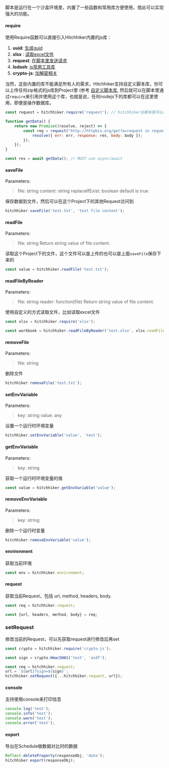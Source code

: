 脚本是运行在一个沙盒环境里，内置了一些函数和常用库方便使用，借此可以实现强大的功能。

#### require
使用Require函数可以直接引入Hitchhiker内置的js库：

1. **uuid**:   [生成guid](https://github.com/kelektiv/node-uuid)
2. **xlsx** :  [读取excel文件](https://github.com/SheetJS/js-xlsx)
3. **request**:   [在脚本里发送请求](https://github.com/request/request)
4. **lodash**:  [js常用工具库](https://lodash.com/)
5. **crypto-js**:  [加解密相关](https://github.com/brix/crypto-js)

当然，这些内置的库不能满足所有人的需求，Hitchhiker支持自定义脚本库，你可以上传任何zip格式的js库到Project里 (参考 [自定义脚本库](custom-javascript-lib.md), 然后就可以在脚本里通过`require`来引用并使用这个库，也就是说，任何nodejs下的库都可以在这里使用，即便是操作数据库。

```js
const request = hitchhiker.require('request'); // hitchhiker在脚本里可以简写为 hkr

function getData() {
    return new Promise((resolve, reject) => {
        const req = request("http://httpbin.org/get?a=request in request", (err, res, body) => {
            resolve({ err: err, response: res, body: body });
        });
    });
}

const res = await getData(); // MUST use async/await
```

#### saveFile
Parameters:
> file: string
> content: string
> replaceIfExist: boolean default is true

保存数据到文件，然后可以在这个Project下的其他Request访问到

```js
hitchhiker.saveFile('test.txt', 'test file content');
```

#### readFile
Parameters:
> file: string
Return string value of file content.

读取这个Project下的文件，这个文件可以是上传的也可以是上面`saveFile`保存下来的

```js
const value = hitchhiker.readFile('test.txt');
```

#### readFileByReader
Parameters:
> file: string
> reader: function(file)
Return string value of file content.

使用自定义的方式读取文件，比如读取excel文件

```js
const xlsx = hitchhiker.require('xlsx');

const workbook = hitchhiker.readFileByReader('test.xlsx', xlsx.readFile);
```

#### removeFile
Parameters:
> file: string

删除文件

```js
hitchhiker.removeFile('test.txt');
```

#### setEnvVariable
Parameters:
> key: string
> value: any

设置一个运行时环境变量

```js
hitchhiker.setEnvVariable('value', 'test');
```

#### getEnvVariable
Parameters:
> key: string

获取一个运行时环境变量的值

```js
const value = hitchhiker.getEnvVariable('value');
```

#### removeEnvVariable
Parameters:
> key: string

删除一个运行时变量

```js
hitchhiker.removeEnvVariable('value');
```

#### environment
获取当前环境

```js
const env = hitchhiker.environment;
```

#### request
获取当前Request，包括 url, method, headers, body.

```js
const req = hitchhiker.request;

const {url, headers, method, body} = req;
```

### setRequest
修改当前的Request，可以先获取request进行修改后再set

```js
const crypto = hitchhiker.require('crypto-js');

const sign = crypto.HmacSHA1('test', 'asdf');

const req = hitchhiker.request;
url = `${url}?sign=${sign}`;
hitchhiker.setRequest({...hitchhiker.request, url});
```

#### console
支持使用console来打印信息

```js
console.log('test');
console.info('test');
console.warn('test');
console.error('test');
```

#### export
导出在Schedule做数据对比时的数据

```js
Reflect.deleteProperty(responseObj, 'date');
hitchhiker.export(responseObj);
```
